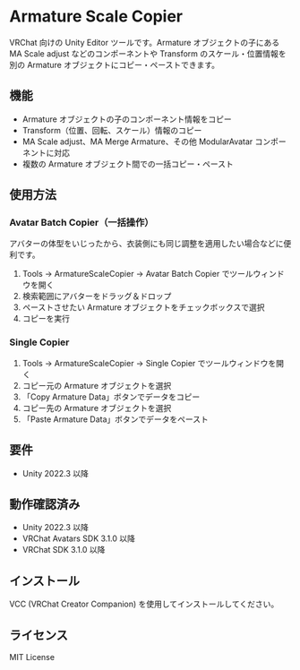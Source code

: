 # Armature Scale Copier

VRChat 向けの Unity Editor ツールです。Armature オブジェクトの子にある MA Scale adjust などのコンポーネントや Transform のスケール・位置情報を別の Armature オブジェクトにコピー・ペーストできます。

## 機能

-   Armature オブジェクトの子のコンポーネント情報をコピー
-   Transform（位置、回転、スケール）情報のコピー
-   MA Scale adjust、MA Merge Armature、その他 ModularAvatar コンポーネントに対応
-   複数の Armature オブジェクト間での一括コピー・ペースト

## 使用方法

### Avatar Batch Copier（一括操作）

アバターの体型をいじったから、衣装側にも同じ調整を適用したい場合などに便利です。

1. Tools → ArmatureScaleCopier → Avatar Batch Copier でツールウィンドウを開く
2. 検索範囲にアバターをドラッグ＆ドロップ
3. ペーストさせたい Armature オブジェクトをチェックボックスで選択
4. コピーを実行

### Single Copier

1. Tools → ArmatureScaleCopier → Single Copier でツールウィンドウを開く
2. コピー元の Armature オブジェクトを選択
3. 「Copy Armature Data」ボタンでデータをコピー
4. コピー先の Armature オブジェクトを選択
5. 「Paste Armature Data」ボタンでデータをペースト

## 要件

-   Unity 2022.3 以降

## 動作確認済み

-   Unity 2022.3 以降
-   VRChat Avatars SDK 3.1.0 以降
-   VRChat SDK 3.1.0 以降

## インストール

VCC (VRChat Creator Companion) を使用してインストールしてください。

## ライセンス

MIT License
